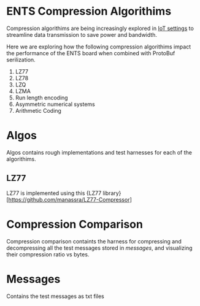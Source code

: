 # ENTS Compression Algorithims 

Compression algorithims are being increasingly explored in [IoT settings](https://ieeexplore.ieee.org/stamp/stamp.jsp?tp=&arnumber=10330191) to streamline data transmission to save power and bandwidth. 

Here we are exploring how the following compression algorithims impact the performance of the ENTS board when combined with ProtoBuf serilization.

1. LZ77
2. LZ78
3. LZQ
4. LZMA
5. Run length encoding
6. Asymmetric numerical systems
7. Arithmetic Coding

# Algos

Algos contains rough implementations and test harnesses for each of the algorithims. 

## LZ77

LZ77 is implemented using this {LZ77 library}[https://github.com/manassra/LZ77-Compressor]

# Compression Comparison

Compression comparison containts the harness for compressing and decompressing all the test messages stored in _messages_, and visualizing their compression ratio vs bytes.

# Messages

Contains the test messages as txt files